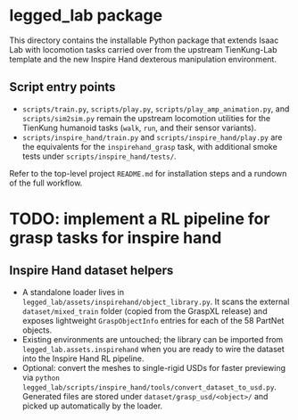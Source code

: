 # legged_lab package

This directory contains the installable Python package that extends Isaac Lab with
locomotion tasks carried over from the upstream TienKung-Lab template and the new
Inspire Hand dexterous manipulation environment.

## Script entry points
- `scripts/train.py`, `scripts/play.py`, `scripts/play_amp_animation.py`, and `scripts/sim2sim.py` remain the upstream locomotion utilities for the TienKung humanoid tasks (`walk`, `run`, and their sensor variants).
- `scripts/inspire_hand/train.py` and `scripts/inspire_hand/play.py` are the equivalents for the `inspirehand_grasp` task, with additional smoke tests under `scripts/inspire_hand/tests/`.

Refer to the top-level project `README.md` for installation steps and a rundown of the full workflow.


# TODO: implement a RL pipeline for grasp tasks for inspire hand

## Inspire Hand dataset helpers

- A standalone loader lives in `legged_lab/assets/inspirehand/object_library.py`. It scans the external `dataset/mixed_train` folder (copied from the GraspXL release) and exposes lightweight `GraspObjectInfo` entries for each of the 58 PartNet objects.
- Existing environments are untouched; the library can be imported from `legged_lab.assets.inspirehand` when you are ready to wire the dataset into the Inspire Hand RL pipeline.
- Optional: convert the meshes to single-rigid USDs for faster previewing via `python legged_lab/scripts/inspire_hand/tools/convert_dataset_to_usd.py`. Generated files are stored under `dataset/grasp_usd/<object>/` and picked up automatically by the loader.
